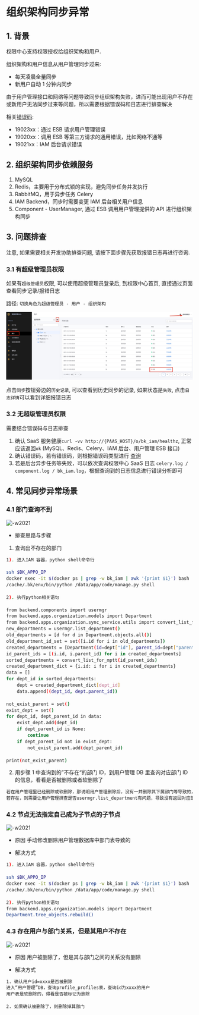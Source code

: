 # 组织架构同步异常

## 1. 背景

权限中心支持权限授权给组织架构和用户. 

组织架构和用户信息从用户管理同步过来:
- 每天凌晨全量同步
- 新用户自动 1 分钟内同步

由于用户管理接口和网络等问题导致同步组织架构失败，进而可能出现用户不存在或新用户无法同步过来等问题，所以需要根据错误码和日志进行排查解决

相关[错误码](../ErrorCode.md):
- 19023xx：通过 ESB 请求用户管理错误
- 19020xx：调用 ESB 等第三方请求的通用错误，比如网络不通等
- 19021xx：IAM 后台请求错误

## 2. 组织架构同步依赖服务

1. MySQL
2. Redis，主要用于分布式锁的实现，避免同步任务并发执行
3. RabbitMQ，用于异步任务 Celery
4. IAM Backend，同步时需要变更 IAM 后台相关用户信息
5. Component - UserManager, 通过 ESB 调用用户管理提供的 API 进行组织架构同步

## 3. 问题排查

注意, 如果需要相关开发协助排查问题, 请按下面步骤先获取报错日志再进行咨询.

### 3.1 有超级管理员权限

如果有`超级管理员`权限, 可以使用超级管理员登录后, 到权限中心首页, 直接通过页面查看同步记录/报错日志

路径: `切换角色为超级管理员 - 用户 - 组织架构`

![-w2021](../../../assets/HowTo/FAQ/Debug/DeptSync_00.jpg)

点击`同步`按钮旁边的`历史记录`, 可以查看到历史同步的记录, 如果状态是`失败`, 点击`日志详情`可以看到详细报错日志

### 3.2 无超级管理员权限

需要结合错误码与日志排查

1. 确认 SaaS 服务健康`curl -vv http://{PAAS_HOST}/o/bk_iam/healthz`, 正常应该返回`ok` (MySQL、Redis、Celery、IAM 后台、用户管理 ESB 接口)
2. 确认错误码，若有错误码，则根据错误码类型进行 [查询](../ErrorCode.md)
3. 若是后台异步任务等失败，可以依次查询权限中心 SaaS 日志 `celery.log / component.log / bk_iam.log`，根据查询到的日志信息进行错误分析即可

## 4. 常见同步异常场景

### 4.1 部门查询不到

![-w2021](../../../assets/HowTo/FAQ/Debug/DeptSync_01.jpg)

* 排查思路与步骤

1. 查询出不存在的部门

```bash
1). 进入IAM 容器，python shell命令行

ssh $BK_APPO_IP
docker exec -it $(docker ps | grep -w bk_iam | awk '{print $1}') bash 
/cache/.bk/env/bin/python /data/app/code/manage.py shell

2). 执行python相关语句

from backend.components import usermgr
from backend.apps.organization.models import Department
from backend.apps.organization.sync_service.utils import convert_list_for_mptt
new_departments = usermgr.list_department()
old_departments = [d for d in Department.objects.all()]
old_department_id_set = set([i.id for i in old_departments])
created_departments = [Department(id=dept["id"], parent_id=dept["parent"], name=dept["name"], category_id=dept["category_id"], order=dept["order"]) for dept in new_departments if dept["id"] not in old_department_id_set]
id_parent_ids = [(i.id, i.parent_id) for i in created_departments]
sorted_departments = convert_list_for_mptt(id_parent_ids)
created_department_dict = {i.id: i for i in created_departments}
data = []
for dept_id in sorted_departments:
    dept = created_department_dict[dept_id]
    data.append((dept_id, dept.parent_id))

not_exist_parent = set()
exist_dept = set()
for dept_id, dept_parent_id in data:
    exist_dept.add(dept_id)
    if dept_parent_id is None:
        continue
    if dept_parent_id not in exist_dept:
        not_exist_parent.add(dept_parent_id)

print(not_exist_parent)
```

2. 用步骤 1 中查询到的”不存在“的部门 ID，到用户管理 DB 里查询对应部门 ID 的信息，看看是否被删除或者软删除了

```bash
若在用户管理里已经删除或软删除，那说明用户管理删除后，没有一并删除其下属部门等导致的，可联系用户管理相关同事排查解决
若存在，则需要让用户管理排查是否usermgr.list_department有问题，导致没有返回对应部门
```

### 4.2 节点无法指定自己成为子节点的子节点

![-w2021](../../../assets/HowTo/FAQ/Debug/DeptSync_02.jpg)


* 原因
手动修改删除用户管理数据库中部门表导致的

* 解决方式

```bash
1). 进入IAM 容器，python shell命令行

ssh $BK_APPO_IP
docker exec -it $(docker ps | grep -w bk_iam | awk '{print $1}') bash 
/cache/.bk/env/bin/python /data/app/code/manage.py shell

2). 执行python相关语句
from backend.apps.organization.models import Department
Department.tree_objects.rebuild()
```

### 4.3 存在用户与部门关系，但是其用户不存在

![-w2021](../../../assets/HowTo/FAQ/Debug/DeptSync_03.jpg)

* 原因
  用户被删除了，但是其与部门之间的关系没有删除
  
* 解决方式

```bash
1. 确认用户id=xxxx是否被删除
进入“用户管理”DB，查询profile_profiles表，查询id为xxxx的用户
用户表是软删除的，得看是否被标记为删除

2. 如果确认被删除了，则删除掉其部门
```


